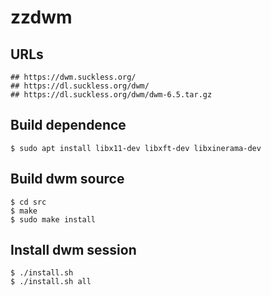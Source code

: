 zzdwm
=====

## URLs

    ## https://dwm.suckless.org/
    ## https://dl.suckless.org/dwm/
    ## https://dl.suckless.org/dwm/dwm-6.5.tar.gz

## Build dependence

    $ sudo apt install libx11-dev libxft-dev libxinerama-dev

## Build dwm source

    $ cd src
    $ make
    $ sudo make install

## Install dwm session

    $ ./install.sh
    $ ./install.sh all
